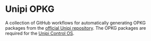 # Unipi OPKG

A collection of GitHub workflows for automatically generating OPKG packages
from the [official Unipi repository](https://repo.unipi.technology/debian/). The OPKG packages are required for the [Unipi Control OS](https://github.com/superbox-dev/unipi-control-os).

